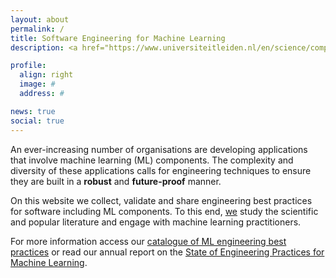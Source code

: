 ```yaml
---
layout: about
permalink: /
title: Software Engineering for Machine Learning
description: <a href="https://www.universiteitleiden.nl/en/science/computer-science" target="_blank"> Leiden Institute of Advanced Computer Science (LIACS),</a> The Netherlands # <a href="" target="_blank"></a>

profile:
  align: right
  image: #
  address: #

news: true
social: true
---
```


An ever-increasing number of organisations are developing applications that involve machine learning (ML) components. The complexity and diversity of these applications calls for engineering techniques to ensure they are built in a **robust** and **future-proof** manner.

On this website we collect, validate and share engineering best practices for software including ML components.
To this end, <a href="/members">we</a> study the scientific and popular literature and engage with machine learning practitioners.

For more information access our <a href="/practices/">catalogue of ML engineering best practices</a> or read our annual report on the <a href="/report2020">State of Engineering Practices for Machine Learning</a>.
